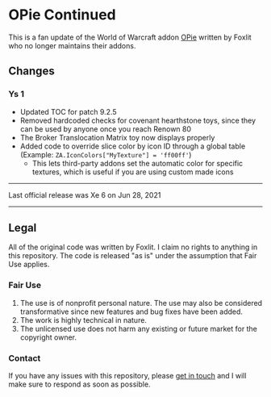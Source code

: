 # OPie Continued

This is a fan update of the World of Warcraft addon [OPie](https://www.curseforge.com/wow/addons/opie) written by Foxlit who no longer maintains their addons.

## Changes

### Ys 1
- Updated TOC for patch 9.2.5
- Removed hardcoded checks for covenant hearthstone toys, since they can be used by anyone once you reach Renown 80
- The Broker Translocation Matrix toy now displays properly
- Added code to override slice color by icon ID through a global table (Example: ``ZA.IconColors["MyTexture"] = 'ff00ff'``)
  - This lets third-party addons set the automatic color for specific textures, which is useful if you are using custom made icons

---

Last official release was Xe 6 on Jun 28, 2021

---

## Legal
All of the original code was written by Foxlit. I claim no rights to anything in this repository. The code is released "as is" under the assumption that Fair Use applies.

### Fair Use
1. The use is of nonprofit personal nature. The use may also be considered transformative since new features and bug fixes have been added.
2. The work is highly technical in nature.
3. The unlicensed use does not harm any existing or future market for the copyright owner.

### Contact
If you have any issues with this repository, please [get in touch](mailto:hello@leo.fisk) and I will make sure to respond as soon as possible.

